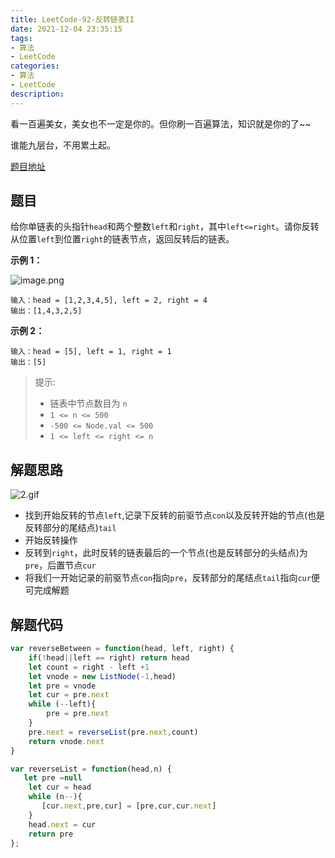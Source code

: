 ```yaml
---
title: LeetCode-92-反转链表II
date: 2021-12-04 23:35:15
tags:
- 算法
- LeetCode
categories:
- 算法
- LeetCode
description:
---
```


看一百遍美女，美女也不一定是你的。但你刷一百遍算法，知识就是你的了~~

谁能九层台，不用累土起。

[题目地址](https://leetcode-cn.com/problems/reverse-linked-list-ii/)

<!-- more -->

## 题目

给你单链表的头指针`head`和两个整数`left`和`right`，其中`left<=right`。请你反转从位置`left`到位置`right`的链表节点，返回反转后的链表。

**示例 1：**

![image.png](https://p9-juejin.byteimg.com/tos-cn-i-k3u1fbpfcp/0e44a8a40c8e4042920b8869546542b0~tplv-k3u1fbpfcp-watermark.image?)

```
输入：head = [1,2,3,4,5], left = 2, right = 4
输出：[1,4,3,2,5]
```

**示例 2：**

```
输入：head = [5], left = 1, right = 1
输出：[5]
```

> 提示:
> -   链表中节点数目为 `n`
> -   `1 <= n <= 500`
> -   `-500 <= Node.val <= 500`
> -   `1 <= left <= right <= n`


## 解题思路

![2.gif](https://p9-juejin.byteimg.com/tos-cn-i-k3u1fbpfcp/81e3e732f53f4f9a8c2a70516d2b450d~tplv-k3u1fbpfcp-watermark.image?)

- 找到开始反转的节点`left`,记录下反转的前驱节点`con`以及反转开始的节点(也是反转部分的尾结点)`tail`
- 开始反转操作
- 反转到`right`，此时反转的链表最后的一个节点(也是反转部分的头结点)为`pre`，后置节点`cur`
- 将我们一开始记录的前驱节点`con`指向`pre`，反转部分的尾结点`tail`指向`cur`便可完成解题



## 解题代码

```js
var reverseBetween = function(head, left, right) {
    if(!head||left == right) return head
    let count = right - left +1
    let vnode = new ListNode(-1,head)
    let pre = vnode
    let cur = pre.next
    while (--left){
        pre = pre.next
    }
    pre.next = reverseList(pre.next,count)
    return vnode.next
}

var reverseList = function(head,n) {
   let pre =null
    let cur = head
    while (n--){
       [cur.next,pre,cur] = [pre,cur,cur.next]
    }
    head.next = cur
    return pre
};
```

<!-- markdownlint-disable MD041 MD002--> 